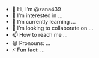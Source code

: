- 👋 Hi, I’m @zana439
- 👀 I’m interested in ...
- 🌱 I’m currently learning ...
- 💞️ I’m looking to collaborate on ...
- 📫 How to reach me ...
- 😄 Pronouns: ...
- ⚡ Fun fact: ...

<!---
zana439/zana439 is a ✨ special ✨ repository because its `README.md` (this file) appears on your GitHub profile.
You can click the Preview link to take a look at your changes.
--->
